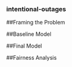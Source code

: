 ### intentional-outages

##Framing the Problem

##Baseline Model

##Final Model

##Fairness Analysis